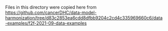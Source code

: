Files in this directory were copied here from
https://github.com/cancerDHC/data-model-harmonization/tree/d83c2853ea6cdd8dfbb9204c2cd4c335969660c6/data-examples/f2f-2021-09-data-examples
